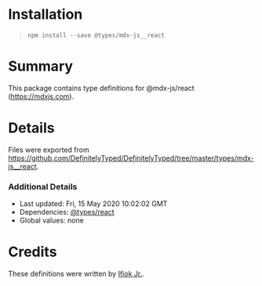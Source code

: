 # Installation
> `npm install --save @types/mdx-js__react`

# Summary
This package contains type definitions for @mdx-js/react (https://mdxjs.com).

# Details
Files were exported from https://github.com/DefinitelyTyped/DefinitelyTyped/tree/master/types/mdx-js__react.

### Additional Details
 * Last updated: Fri, 15 May 2020 10:02:02 GMT
 * Dependencies: [@types/react](https://npmjs.com/package/@types/react)
 * Global values: none

# Credits
These definitions were written by [Ifiok Jr.](https://github.com/ifiokjr).

